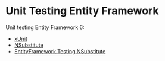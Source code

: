 # Unit Testing Entity Framework

Unit testing Entity Framework 6:

 - [xUnit](https://xunit.github.io/)
 - [NSubstitute](http://nsubstitute.github.io/)
 - [EntityFramework.Testing.NSubstitute](https://github.com/scott-xu/EntityFramework.Testing#entityframeworktestingnsubstitute--)





